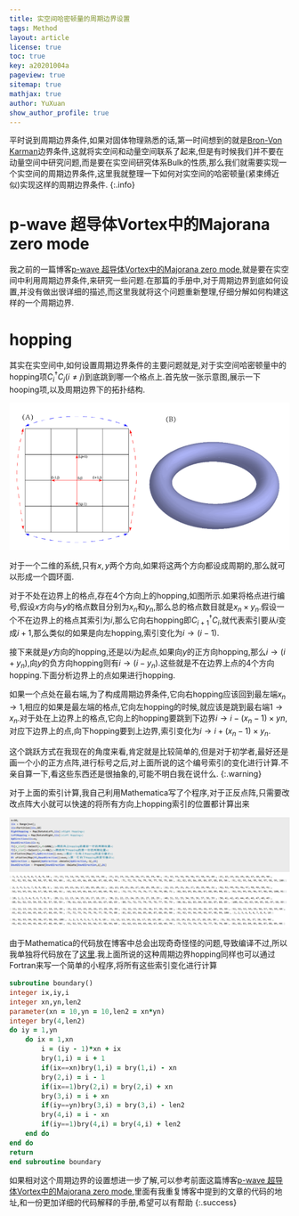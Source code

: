 ```yaml
---
title: 实空间哈密顿量的周期边界设置
tags: Method
layout: article
license: true
toc: true
key: a20201004a
pageview: true
sitemap: true
mathjax: true
author: YuXuan
show_author_profile: true
---
```

平时说到周期边界条件,如果对固体物理熟悉的话,第一时间想到的就是[Bron-Von Karman](https://en.wikipedia.org/wiki/Born%E2%80%93von_Karman_boundary_condition)边界条件,这就将实空间和动量空间联系了起来,但是有时候我们并不要在动量空间中研究问题,而是要在实空间研究体系Bulk的性质,那么我们就需要实现一个实空间的周期边界条件,这里我就整理一下如何对实空间的哈密顿量(紧束缚近似)实现这样的周期边界条件.
{:.info}
<!--more-->
# p-wave 超导体Vortex中的Majorana zero mode
我之前的一篇博客[p-wave 超导体Vortex中的Majorana zero mode](https://yxli8023.github.io/2019/01/01/TSC.html),就是要在实空间中利用周期边界条件,来研究一些问题.在那篇的手册中,对于周期边界到底如何设置,并没有做出很详细的描述,而这里我就将这个问题重新整理,仔细分解如何构建这样的一个周期边界.

# hopping
其实在实空间中,如何设置周期边界条件的主要问题就是,对于实空间哈密顿量中的hopping项$C^\dagger_iC_j(i\ne j)$到底跳到哪一个格点上.首先放一张示意图,展示一下hooping项,以及周期边界下的拓扑结构.

![png](/assets/images/research/periodic1.png)

对于一个二维的系统,只有$x,y$两个方向,如果将这两个方向都设成周期的,那么就可以形成一个圆环面.

对于不处在边界上的格点,存在4个方向上的hopping,如图所示.如果将格点进行编号,假设$x$方向与$y$的格点数目分别为$x_n$和$y_n$,那么总的格点数目就是$x_n\times y_n$.假设一个不在边界上的格点其索引为$i$,那么它向右hopping即$C^\dagger_{i+1}C_i$,就代表索引要从$i$变成$i+1$,那么类似的如果是向左hopping,索引变化为$i\rightarrow (i-1)$.

接下来就是$y$方向的hopping,还是以$i$为起点,如果向$y$的正方向hopping,那么$i\rightarrow (i+y_n)$,向$y$的负方向hopping则有$i\rightarrow (i-y_n)$.这些就是不在边界上点的4个方向hopping.下面分析边界上的点如果进行hopping.

如果一个点处在最右端,为了构成周期边界条件,它向右hopping应该回到最左端$x_n\rightarrow 1$,相应的如果是最左端的格点,它向左hopping的时候,就应该是跳到最右端$1\rightarrow x_n$.对于处在上边界上的格点,它向上的hopping要跳到下边界$i\rightarrow i-(x_n-1)\times yn$,对应下边界上的点,向下hopping要到上边界,索引变化为$i\rightarrow i+(x_n-1)\times y_n$.

这个跳跃方式在我现在的角度来看,肯定就是比较简单的,但是对于初学者,最好还是画一个小的正方点阵,进行标号之后,对上面所说的这个编号索引的变化进行计算.不亲自算一下,看这些东西还是很抽象的,可能不明白我在说什么.
{:.warning}

对于上面的索引计算,我自己利用Mathematica写了个程序,对于正反点阵,只需要改改点阵大小就可以快速的将所有方向上hopping索引的位置都计算出来

![png](/assets/images/research/periodic2.png)

由于Mathematica的代码放在博客中总会出现奇奇怪怪的问题,导致编译不过,所以我单独将代码放在了[这里](/assets/data/Periodic.nb).我上面所说的这种周期边界hopping同样也可以通过Fortran来写一个简单的小程序,将所有这些索引变化进行计算

```fortran
subroutine boundary()
integer ix,iy,i
integer xn,yn,len2
parameter(xn = 10,yn = 10,len2 = xn*yn)
integer bry(4,len2)
do iy = 1,yn
    do ix = 1,xn
        i = (iy - 1)*xn + ix
        bry(1,i) = i + 1
        if(ix==xn)bry(1,i) = bry(1,i) - xn
        bry(2,i) = i - 1
        if(ix==1)bry(2,i) = bry(2,i) + xn
        bry(3,i) = i + xn
        if(iy==yn)bry(3,i) = bry(3,i) - len2
        bry(4,i) = i - xn
        if(iy==1)bry(4,i) = bry(4,i) + len2
    end do
end do
return
end subroutine boundary
```

如果相对这个周期边界的设置想进一步了解,可以参考前面这篇博客[p-wave 超导体Vortex中的Majorana zero mode](https://yxli8023.github.io/2019/01/01/TSC.html),里面有我重复博客中提到的文章的代码的地址,和一份更加详细的代码解释的手册,希望可以有帮助
{:.success}


